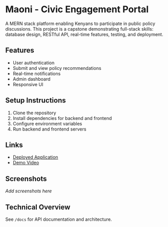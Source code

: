 # Maoni - Civic Engagement Portal

A MERN stack platform enabling Kenyans to participate in public policy discussions. This project is a capstone demonstrating full-stack skills: database design, RESTful API, real-time features, testing, and deployment.

## Features
- User authentication
- Submit and view policy recommendations
- Real-time notifications
- Admin dashboard
- Responsive UI

## Setup Instructions
1. Clone the repository
2. Install dependencies for backend and frontend
3. Configure environment variables
4. Run backend and frontend servers

## Links
- [Deployed Application](#)
- [Demo Video](#)

## Screenshots
_Add screenshots here_

## Technical Overview
See `/docs` for API documentation and architecture.

